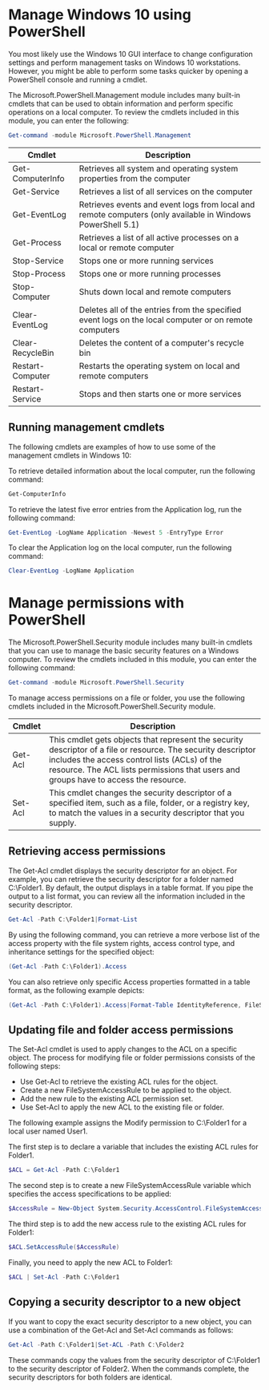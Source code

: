 # Manage Windows 10 using PowerShell

You most likely use the Windows 10 GUI interface to change configuration settings and perform management tasks on Windows 10 workstations. However, you might be able to perform some tasks quicker by opening a PowerShell console and running a cmdlet.

The Microsoft.PowerShell.Management module includes many built-in cmdlets that can be used to obtain information and perform specific operations on a local computer. To review the cmdlets included in this module, you can enter the following:

```powershell
Get-command -module Microsoft.PowerShell.Management
```

| Cmdlet             | Description                                                                                      |
|--------------------|--------------------------------------------------------------------------------------------------|
| Get-ComputerInfo   | Retrieves all system and operating system properties from the computer                          |
| Get-Service        | Retrieves a list of all services on the computer                                                 |
| Get-EventLog      | Retrieves events and event logs from local and remote computers (only available in Windows PowerShell 5.1) |
| Get-Process        | Retrieves a list of all active processes on a local or remote computer                            |
| Stop-Service       | Stops one or more running services                                                               |
| Stop-Process       | Stops one or more running processes                                                              |
| Stop-Computer      | Shuts down local and remote computers                                                            |
| Clear-EventLog     | Deletes all of the entries from the specified event logs on the local computer or on remote computers |
| Clear-RecycleBin   | Deletes the content of a computer's recycle bin                                                   |
| Restart-Computer   | Restarts the operating system on local and remote computers                                       |
| Restart-Service    | Stops and then starts one or more services                                                       |

## Running management cmdlets

The following cmdlets are examples of how to use some of the management cmdlets in Windows 10:

To retrieve detailed information about the local computer, run the following command:

```powershell
Get-ComputerInfo
```

To retrieve the latest five error entries from the Application log, run the following command:

```powershell
Get-EventLog -LogName Application -Newest 5 -EntryType Error
```

To clear the Application log on the local computer, run the following command:

```powershell
Clear-EventLog -LogName Application
```

# Manage permissions with PowerShell

The Microsoft.PowerShell.Security module includes many built-in cmdlets that you can use to manage the basic security features on a Windows computer. To review the cmdlets included in this module, you can enter the following command:

```powershell
Get-command -module Microsoft.PowerShell.Security
```
To manage access permissions on a file or folder, you use the following cmdlets included in the Microsoft.PowerShell.Security module.

| Cmdlet    | Description                                                                                                                    |
|-----------|--------------------------------------------------------------------------------------------------------------------------------|
| Get-Acl   | This cmdlet gets objects that represent the security descriptor of a file or resource. The security descriptor includes the access control lists (ACLs) of the resource. The ACL lists permissions that users and groups have to access the resource. |
| Set-Acl   | This cmdlet changes the security descriptor of a specified item, such as a file, folder, or a registry key, to match the values in a security descriptor that you supply. |

## Retrieving access permissions

The Get-Acl cmdlet displays the security descriptor for an object. For example, you can retrieve the security descriptor for a folder named C:\Folder1. By default, the output displays in a table format. If you pipe the output to a list format, you can review all the information included in the security descriptor.

```powershell
Get-Acl -Path C:\Folder1|Format-List
```
By using the following command, you can retrieve a more verbose list of the access property with the file system rights, access control type, and inheritance settings for the specified object:

```powershell
(Get-Acl -Path C:\Folder1).Access
```

You can also retrieve only specific Access properties formatted in a table format, as the following example depicts:

```powershell
(Get-Acl -Path C:\Folder1).Access|Format-Table IdentityReference, FileSystemRights, AccessControlType, IsInherited
```

## Updating file and folder access permissions

The Set-Acl cmdlet is used to apply changes to the ACL on a specific object. The process for modifying file or folder permissions consists of the following steps:

- Use Get-Acl to retrieve the existing ACL rules for the object.
- Create a new FileSystemAccessRule to be applied to the object.
- Add the new rule to the existing ACL permission set.
- Use Set-Acl to apply the new ACL to the existing file or folder.

The following example assigns the Modify permission to C:\Folder1 for a local user named User1.

The first step is to declare a variable that includes the existing ACL rules for Folder1.

```powershell
$ACL = Get-Acl -Path C:\Folder1
```
The second step is to create a new FileSystemAccessRule variable which specifies the access specifications to be applied:

```powershell
$AccessRule = New-Object System.Security.AccessControl.FileSystemAccessRule("User1","Modify","Allow")
```

The third step is to add the new access rule to the existing ACL rules for Folder1:

```powershell
$ACL.SetAccessRule($AccessRule)
```

Finally, you need to apply the new ACL to Folder1:

```powershell
$ACL | Set-Acl -Path C:\Folder1
```

## Copying a security descriptor to a new object

If you want to copy the exact security descriptor to a new object, you can use a combination of the Get-Acl and Set-Acl commands as follows:

```powershell
Get-Acl -Path C:\Folder1|Set-ACL -Path C:\Folder2
```

These commands copy the values from the security descriptor of C:\Folder1 to the security descriptor of Folder2. When the commands complete, the security descriptors for both folders are identical.



























